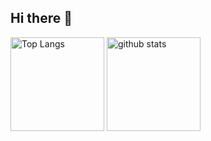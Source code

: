## Hi there 👋

<p align="left"> 
  <img alt="Top Langs" height="150px" src="https://github-readme-stats.vercel.app/api/top-langs/?username=DeltaSchema&layout=compact&show_icons=true&theme=onedark">
  <img alt="github stats" height="150px" src="https://github-readme-stats.vercel.app/api?username=DeltaSchema&theme=onedark&show_icons=ture">
</p>
